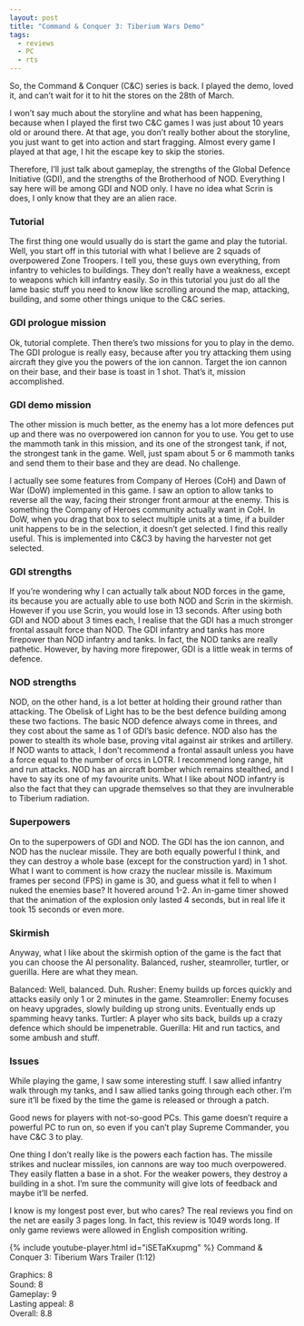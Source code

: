```yaml
---
layout: post
title: "Command & Conquer 3: Tiberium Wars Demo"
tags:
  - reviews
  - PC
  - rts
---
```


So, the Command & Conquer (C&C) series is back. I played the demo, loved it, and can’t wait for it to hit the stores on the 28th of March.

I won’t say much about the storyline and what has been happening, because when I played the first two C&C games I was just about 10 years old or around there. At that age, you don’t really bother about the storyline, you just want to get into action and start fragging. Almost every game I played at that age, I hit the escape key to skip the stories.

Therefore, I’ll just talk about gameplay, the strengths of the Global Defence Initiative (GDI), and the strengths of the Brotherhood of NOD. Everything I say here will be among GDI and NOD only. I have no idea what Scrin is does, I only know that they are an alien race.

### Tutorial
The first thing one would usually do is start the game and play the tutorial. Well, you start off in this tutorial with what I believe are 2 squads of overpowered Zone Troopers. I tell you, these guys own everything, from infantry to vehicles to buildings. They don’t really have a weakness, except to weapons which kill infantry easily. So in this tutorial you just do all the lame basic stuff you need to know like scrolling around the map, attacking, building, and some other things unique to the C&C series.

### GDI prologue mission
Ok, tutorial complete. Then there’s two missions for you to play in the demo. The GDI prologue is really easy, because after you try attacking them using aircraft they give you the powers of the ion cannon. Target the ion cannon on their base, and their base is toast in 1 shot. That’s it, mission accomplished.

### GDI demo mission
The other mission is much better, as the enemy has a lot more defences put up and there was no overpowered ion cannon for you to use. You get to use the mammoth tank in this mission, and its one of the strongest tank, if not, the strongest tank in the game. Well, just spam about 5 or 6 mammoth tanks and send them to their base and they are dead. No challenge.

I actually see some features from Company of Heroes (CoH) and Dawn of War (DoW) implemented in this game. I saw an option to allow tanks to reverse all the way, facing their stronger front armour at the enemy. This is something the Company of Heroes community actually want in CoH. In DoW, when you drag that box to select multiple units at a time, if a builder unit happens to be in the selection, it doesn’t get selected. I find this really useful. This is implemented into C&C3 by having the harvester not get selected.

### GDI strengths
If you’re wondering why I can actually talk about NOD forces in the game, its because you are actually able to use both NOD and Scrin in the skirmish. However if you use Scrin, you would lose in 13 seconds. After using both GDI and NOD about 3 times each, I realise that the GDI has a much stronger frontal assault force than NOD. The GDI infantry and tanks has more firepower than NOD infantry and tanks. In fact, the NOD tanks are really pathetic. However, by having more firepower, GDI is a little weak in terms of defence.

### NOD strengths
NOD, on the other hand, is a lot better at holding their ground rather than attacking. The Obelisk of Light has to be the best defence building among these two factions. The basic NOD defence always come in threes, and they cost about the same as 1 of GDI’s basic defence. NOD also has the power to stealth its whole base, proving vital against air strikes and artillery. If NOD wants to attack, I don’t recommend a frontal assault unless you have a force equal to the number of orcs in LOTR. I recommend long range, hit and run attacks. NOD has an aircraft bomber which remains stealthed, and I have to say its one of my favourite units. What I like about NOD infantry is also the fact that they can upgrade themselves so that they are invulnerable to Tiberium radiation.

### Superpowers
On to the superpowers of GDI and NOD. The GDI has the ion cannon, and NOD has the nuclear missile. They are both equally powerful I think, and they can destroy a whole base (except for the construction yard) in 1 shot. What I want to comment is how crazy the nuclear missile is. Maximum frames per second (FPS) in game is 30, and guess what it fell to when I nuked the enemies base? It hovered around 1-2. An in-game timer showed that the animation of the explosion only lasted 4 seconds, but in real life it took 15 seconds or even more.

### Skirmish
Anyway, what I like about the skirmish option of the game is the fact that you can choose the AI personality. Balanced, rusher, steamroller, turtler, or guerilla. Here are what they mean.

Balanced: Well, balanced. Duh.
Rusher: Enemy builds up forces quickly and attacks easily only 1 or 2 minutes in the game.
Steamroller: Enemy focuses on heavy upgrades, slowly building up strong units. Eventually ends up spamming heavy tanks.
Turtler: A player who sits back, builds up a crazy defence which should be impenetrable.
Guerilla: Hit and run tactics, and some ambush and stuff.

### Issues
While playing the game, I saw some interesting stuff. I saw allied infantry walk through my tanks, and I saw allied tanks going through each other. I’m sure it’ll be fixed by the time the game is released or through a patch.

Good news for players with not-so-good PCs. This game doesn’t require a powerful PC to run on, so even if you can’t play Supreme Commander, you have C&C 3 to play.

One thing I don’t really like is the powers each faction has. The missile strikes and nuclear missiles, ion cannons are way too much overpowered. They easily flatten a base in a shot. For the weaker powers, they destroy a building in a shot. I’m sure the community will give lots of feedback and maybe it’ll be nerfed.

I know is my longest post ever, but who cares? The real reviews you find on the net are easily 3 pages long. In fact, this review is 1049 words long. If only game reviews were allowed in English composition writing.

{% include youtube-player.html id="iSETaKxupmg" %}
Command & Conquer 3: Tiberium Wars Trailer (1:12)

Graphics: 8\
Sound: 8\
Gameplay: 9\
Lasting appeal: 8\
Overall: 8.8
